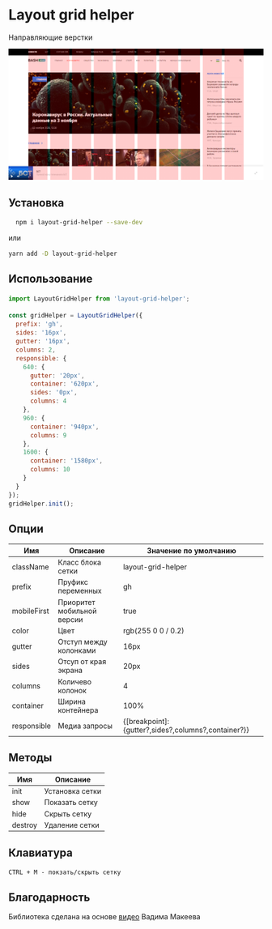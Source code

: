 # Layout grid helper

Направляющие верстки

![alt text](screenshots.png "Пример работы плагина")

## Установка

```bash
  npm i layout-grid-helper --save-dev
```

или

```bash
yarn add -D layout-grid-helper
```

## Использование
```js
import LayoutGridHelper from 'layout-grid-helper';

const gridHelper = LayoutGridHelper({
  prefix: 'gh',
  sides: '16px',
  gutter: '16px',
  columns: 2,
  responsible: {
    640: {
      gutter: '20px',
      container: '620px',
      sides: '0px',
      columns: 4
    },
    960: {
      container: '940px',
      columns: 9
    },
    1600: {
      container: '1580px',
      columns: 10
    }
  }
});
gridHelper.init();
```

## Опции

| Имя  | Описание | Значение по умолчанию  |
| ----- | ------------ | -------- |
| className | Класс блока сетки | layout-grid-helper |
| prefix | Пруфикс переменных | gh |
| mobileFirst | Приоритет мобильной версии | true |
| color | Цвет | rgb(255 0 0 / 0.2) |
| gutter | Отступ между колонками | 16px |
| sides | Отсуп от края экрана | 20px |
| columns | Количево колонок | 4 |
| container | Ширина контейнера | 100% |
| responsible | Медиа запросы | {[breakpoint]:{gutter?,sides?,columns?,container?}} |

## Методы
| Имя  | Описание |
| --  | -- |
| init | Установка сетки |
| show | Показать сетку |
| hide | Скрыть сетку |
| destroy | Удаление сетки |

## Клавиатура

```
CTRL + M - покзать/скрыть сетку 
```

## Благодарность
Библиотека сделана на основе [видео](https://youtu.be/WBrngvT78gw) Вадима Макеева 

